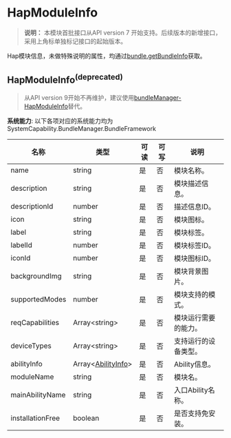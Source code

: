 # HapModuleInfo

> **说明：**
> 本模块首批接口从API version 7 开始支持。后续版本的新增接口，采用上角标单独标记接口的起始版本。

Hap模块信息，未做特殊说明的属性，均通过[bundle.getBundleInfo](js-apis-Bundle.md#bundlegetbundleinfodeprecated)获取。

## HapModuleInfo<sup>(deprecated)<sup>

> 从API version 9开始不再维护，建议使用[bundleManager-HapModuleInfo](js-apis-bundleManager-hapModuleInfo.md)替代。

**系统能力**: 以下各项对应的系统能力均为SystemCapability.BundleManager.BundleFramework

| 名称                              | 类型                                                         | 可读 | 可写 | 说明                 |
| --------------------------------- | ------------------------------------------------------------ | ---- | ---- | -------------------- |
| name                              | string                                                       | 是   | 否   | 模块名称。             |
| description                       | string                                                       | 是   | 否   | 模块描述信息。         |
| descriptionId                     | number                                                       | 是   | 否   | 描述信息ID。           |
| icon                              | string                                                       | 是   | 否   | 模块图标。             |
| label                             | string                                                       | 是   | 否   | 模块标签。             |
| labelId                           | number                                                       | 是   | 否   | 模块标签ID。           |
| iconId                            | number                                                       | 是   | 否   | 模块图标ID。           |
| backgroundImg                     | string                                                       | 是   | 否   | 模块背景图片。         |
| supportedModes                    | number                                                       | 是   | 否   | 模块支持的模式。       |
| reqCapabilities                   | Array\<string>                                               | 是   | 否   | 模块运行需要的能力。   |
| deviceTypes                       | Array\<string>                                               | 是   | 否   | 支持运行的设备类型。   |
| abilityInfo                       | Array\<[AbilityInfo](js-apis-bundle-AbilityInfo.md)>         | 是   | 否   | Ability信息。          |
| moduleName                        | string                                                       | 是   | 否   | 模块名。               |
| mainAbilityName                   | string                                                       | 是   | 否   | 入口Ability名称。      |
| installationFree                  | boolean                                                      | 是   | 否   | 是否支持免安装。       |

